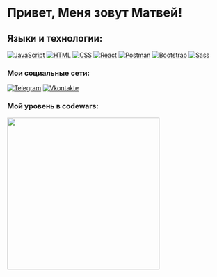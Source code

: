 # Привет, Меня зовут Матвей!

## Языки и технологии:
[![JavaScript](https://shields.io/badge/-JavaScript-f7df1c?logo=javascript&style=for-the-badge&logoColor=222222)](https://learn.javascript.ru/)
[![HTML](https://shields.io/badge/-HTML5-e54c20?logo=html5&style=for-the-badge&logoColor=fff)](https://html5book.ru/html-html5/)
[![CSS](https://shields.io/badge/-CSS3-2162af?logo=css3&style=for-the-badge&logoColor=fff)](https://html5book.ru/osnovy-css/)
[![React](https://shields.io/badge/-React-fff?logo=react&style=for-the-badge)](https://reactjs.org/)
[![Postman](https://img.shields.io/badge/-Postman-fc6c35?logo=Postman&style=for-the-badge&logoColor=fff)](https://www.postman.com/)
[![Bootstrap](https://img.shields.io/badge/-Bootstrap-f9fbfa?logo=bootstrap&style=for-the-badge)](https://getbootstrap.com/)
[![Sass](https://img.shields.io/badge/-Sass-f9fbfa?logo=sass&style=for-the-badge)](https://sass-scss.ru/)

### Мои социальные сети:

[![Telegram](https://shields.io/badge/-Telegram-000?logo=telegram&style=for-the-badge)](https://t.me/fedotov3)
[![Vkontakte](https://shields.io/badge/-Vkontakte-000?logo=vk&logoColor=4F7DB3&style=for-the-badge)](https://vk.com/1fedotov)

### Мой уровень в codewars:
<img width='350px' src='https://www.codewars.com/users/Matvey991/badges/large'>

